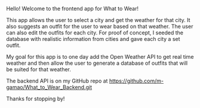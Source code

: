 Hello! Welcome to the frontend app for What to Wear!

This app allows the user to select a city and get the weather for that city.
It also suggests an outfit for the user to wear based on that weather. The user can
also edit the outfits for each city. For proof of concept, I seeded the database with realistic information from cities and gave each city a set outfit.

My goal for this app is to one day add the Open Weather API to get real time weather
and then allow the user to generate a database of outfits that will be suited for that weather.

The backend API is on my GitHub repo at https://github.com/m-gamao/What_to_Wear_Backend.git

Thanks for stopping by!
